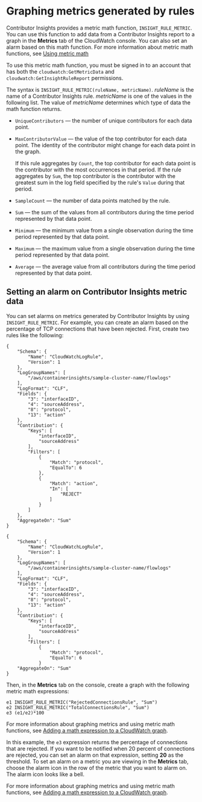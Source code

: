 # Graphing metrics generated by rules<a name="ContributorInsights-GraphReportData"></a>

Contributor Insights provides a metric math function, `INSIGHT_RULE_METRIC`\. You can use this function to add data from a Contributor Insights report to a graph in the **Metrics** tab of the CloudWatch console\. You can also set an alarm based on this math function\. For more information about metric math functions, see [Using metric math](using-metric-math.md)

To use this metric math function, you must be signed in to an account that has both the `cloudwatch:GetMetricData` and `cloudwatch:GetInsightRuleReport` permissions\.



The syntax is `INSIGHT_RULE_METRIC(ruleName, metricName)`\. *ruleName* is the name of a Contributor Insights rule\. *metricName* is one of the values in the following list\. The value of *metricName* determines which type of data the math function returns\.
+ `UniqueContributors` — the number of unique contributors for each data point\.
+ `MaxContributorValue` — the value of the top contributor for each data point\. The identity of the contributor might change for each data point in the graph\.

  If this rule aggregates by `Count`, the top contributor for each data point is the contributor with the most occurrences in that period\. If the rule aggregates by `Sum`, the top contributor is the contributor with the greatest sum in the log field specified by the rule's `Value` during that period\.
+ `SampleCount` — the number of data points matched by the rule\.
+ `Sum` — the sum of the values from all contributors during the time period represented by that data point\.
+ `Minimum` — the minimum value from a single observation during the time period represented by that data point\.
+ `Maximum` — the maximum value from a single observation during the time period represented by that data point\.
+ `Average` — the average value from all contributors during the time period represented by that data point\.

## Setting an alarm on Contributor Insights metric data<a name="ContributorInsights-GraphReportData-Alarm"></a>

You can set alarms on metrics generated by Contributor Insights by using `INSIGHT_RULE_METRIC`\. For example, you can create an alarm based on the percentage of TCP connections that have been rejected\. First, create two rules like the following:

```
{
    "Schema": {
        "Name": "CloudWatchLogRule",
        "Version": 1
    },
    "LogGroupNames": [
        "/aws/containerinsights/sample-cluster-name/flowlogs"
    ],
    "LogFormat": "CLF",
    "Fields": {
        "3": "interfaceID",
        "4": "sourceAddress",
        "8": "protocol",
        "13": "action"
    },
    "Contribution": {
        "Keys": [
            "interfaceID",
            "sourceAddress"
        ],
        "Filters": [
            {
                "Match": "protocol",
                "EqualTo": 6
            },
            {
                "Match": "action",
                "In": [
                    "REJECT"
                ]
            }
        ]
    },
    "AggregateOn": "Sum"
}
```

```
{
    "Schema": {
        "Name": "CloudWatchLogRule",
        "Version": 1
    },
    "LogGroupNames": [
        "/aws/containerinsights/sample-cluster-name/flowlogs"
    ],
    "LogFormat": "CLF",
    "Fields": {
        "3": "interfaceID",
        "4": "sourceAddress",
        "8": "protocol",
        "13": "action"
    },
    "Contribution": {
        "Keys": [
            "interfaceID",
            "sourceAddress"
        ],
        "Filters": [
            {
                "Match": "protocol",
                "EqualTo": 6
            }
    "AggregateOn": "Sum"
}
```

Then, in the **Metrics** tab on the console, create a graph with the following metric math expressions:

```
e1 INSIGHT_RULE_METRIC("RejectedConnectionsRule", "Sum")
e2 INSIGHT_RULE_METRIC("TotalConnectionsRule", "Sum")
e3 (e1/e2)*100
```

For more information about graphing metrics and using metric math functions, see [Adding a math expression to a CloudWatch graph](using-metric-math.md#adding-metrics-expression-console)\.

In this example, the `e3` expression returns the percentage of connections that are rejected\. If you want to be notified when 20 percent of connections are rejected, you can set an alarm on that expression, setting **20** as the threshold\. To set an alarm on a metric you are viewing in the **Metrics** tab, choose the alarm icon in the row of the metric that you want to alarm on\. The alarm icon looks like a bell\.

For more information about graphing metrics and using metric math functions, see [Adding a math expression to a CloudWatch graph](using-metric-math.md#adding-metrics-expression-console)\.